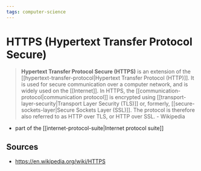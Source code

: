 ```yaml
---
tags: computer-science
---
```


# HTTPS (Hypertext Transfer Protocol Secure)

> **Hypertext Transfer Protocol Secure (HTTPS)** is an extension of the [[hypertext-transfer-protocol|Hypertext Transfer Protocol (HTTP)]]. It is used for secure communication over a computer network, and is widely used on the [[Internet]]. In HTTPS, the [[communication-protocol|communication protocol]] is encrypted using [[transport-layer-security|Transport Layer Security (TLS)]] or, formerly, [[secure-sockets-layer|Secure Sockets Layer (SSL)]]. The protocol is therefore also referred to as HTTP over TLS, or HTTP over SSL. - Wikipedia

- part of the [[internet-protocol-suite|Internet protocol suite]]

## Sources

- <https://en.wikipedia.org/wiki/HTTPS>

